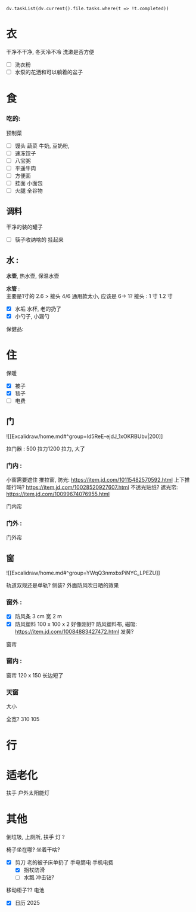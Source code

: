 
```dataviewjs
dv.taskList(dv.current().file.tasks.where(t => !t.completed))
```




# 衣


干净不干净, 
冬天冷不冷
洗漱是否方便
 - [ ] 洗衣粉 
 - [ ] 水泵的花洒和可以躺着的盆子

# 食

### 吃的: 
预制菜
 - [ ] 馒头
蔬菜
 牛奶, 豆奶粉,  
  - [ ] 速冻饺子
  - [ ] 八宝粥
  - [ ] 平遥牛肉
  - [ ] 方便面
  - [ ] 挂面
 小面包
  - [ ] 火腿
 全谷物

## 调料
干净的装的罐子
  - [ ] 筷子收纳啥的
 挂起来

## 水 : 

**水壶**, 
热水壶,
保温水壶

**水管** :   
主要是1寸的
2.6 > 
接头
4/6 通用款太小, 应该是 6-> 1? 
接头 : 1 寸 1.2 寸



- [x] 水垢
 水杯, 老的扔了
- [x] 小勺子, 小漏勺

保健品:    
# 住

保暖
- [x] 被子
- [x] 毯子 
 - [ ] 电费

## 门

![[Excalidraw/home.md#^group=ld5ReE-ejdJ_1xOKRBUbv|200]]





拉门器 :  500 拉力1200 拉力, 大了


### 门内 :  
 小窗需要遮住 
推拉窗, 防光: https://item.jd.com/10115482570592.html  上下推能行吗? 
https://item.jd.com/10028520927607.html
不透光贴纸? 
遮光帘: https://item.jd.com/10099674076955.html

 门内帘
### 门外 : 
 门外帘


## 窗

![[Excalidraw/home.md#^group=YWqQ3nmxbxPiNYC_LPEZU]]

轨道双规还是单轨? 
侧装? 
外面防风吹日晒的效果



### 窗外 : 
- [x] 防风条      3 cm 宽  2 m
- [x] 防风塑料  100 x 100 x 2 好像刚好? 
防风塑料布, 磁吸: https://item.jd.com/10084883427472.html  发黄? 

 窗帘

### 窗内 : 
 窗帘
120 x  150  长边短了 

### 天窗
大小




全宽? 310  105

#  行

# 适老化
 扶手
 户外太阳能灯 
# 其他
倒垃圾, 
上厕所, 
 扶手
 灯 ?      

 椅子坐在哪? 坐着干啥? 
- [x] 剪刀 
 老的被子床单扔了
 手电筒电
 手机电费
  - [x] 拐杖防滑
  - [ ] 水瓢
 冲击钻?

移动柜子?? 
 电池 
- [x] 日历 2025